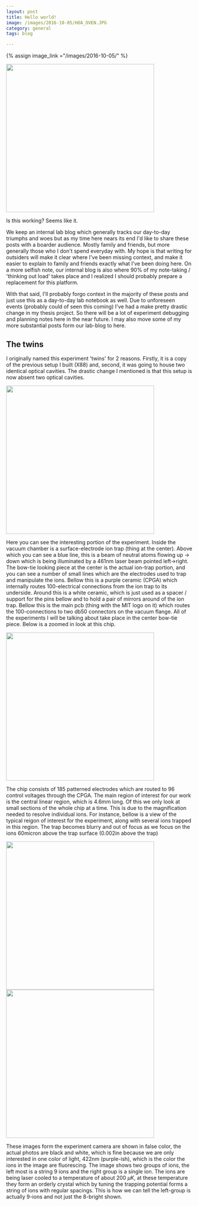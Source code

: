 ```yaml
---
layout: post
title: Hello world!
image: /images/2016-10-05/HOA_OVEN.JPG
category: general
tags: blog

---
```

{% assign image_link ="/images/2016-10-05/" %}

<a href="{{image_link}}unikitty.gif"> 
<img src="{{image_link}}unikitty.gif" width="400px"/>
</a>

Is this working? Seems like it.

We keep an internal lab blog which generally tracks our day-to-day triumphs and woes but as my time here nears its end I'd like to share these posts with a boarder audience. Mostly family and friends, but more generally those who I don't spend everyday with. My hope is that writing for outsiders will make it clear where I've been missing context, and make it easier to explain to family and friends exactly what I've been doing here. On a more selfish note, our internal blog is also where 90% of my note-taking / 'thinking out load' takes place and I realized I should probably prepare a replacement for this platform. 

With that said, I'll probably forgo context in the majority of these posts and just use this as a day-to-day lab notebook as well. Due to unforeseen events (probably could of seen this coming) I've had a make pretty drastic change in my thesis project. So there will be a lot of experiment debugging and planning notes here in the near future. I may also move some of my more substantial posts form our lab-blog to here.


## The twins

I originally named this experiment 'twins' for 2 reasons. Firstly, it is a copy of the previous setup I built (X88) and, second, it was going to house two identical optical cavities. The drastic change I mentioned is that this setup is now absent two optical cavities. 

<a href="{{image_link}}HOA_OVEN.JPG"> 
<img src="{{image_link}}HOA_OVEN.JPG" width="400px"/>
</a>

Here you can see the interesting portion of the experiment. Inside the vacuum chamber is a surface-electrode ion trap (thing at the center). Above which you can see a blue line, this is a beam of neutral atoms flowing up -> down which is being illuminated by a 461nm laser beam pointed left->right. The bow-tie looking piece at the center is the actual ion-trap portion, and you can see a number of small lines which are the electrodes used to trap and manipulate the ions. Bellow this is a purple ceramic (CPGA) which internally routes 100-electrical connections from the ion trap to its underside. Around this is a white ceramic, which is just used as a spacer / support for the pins bellow and to hold a pair of mirrors around of the ion trap. Bellow this is the main pcb (thing with the MIT logo on it) which routes the 100-connections to two db50 connectors on the vacuum flange. All of the experiments I will be talking about take place in the center bow-tie piece. Below is a zoomed in look at this chip.


<a href="{{image_link}}HOA2_Full.jpg"> 
<img src="{{image_link}}HOA2_Full.jpg" width="400px"/>
</a>

The chip consists of 185 patterned electrodes which are routed to 96 control voltages through the CPGA. The main region of interest for our work is the central linear region, which is 4.6mm long. Of this we only look at small sections of the whole chip at a time. This is due to the magnification needed to resolve individual ions. For instance, bellow is a view of the typical reigon of interest for the experiment, along with several ions trapped in this region. The trap becomes blurry and out of focus as we focus on the ions 60micron above the trap surface (0.002in above the trap)

<span><a href="{{image_link}}HOA_Exp_view.png"> 
<img src="{{image_link}}HOA_Exp_view.png" width="400px"/>
</a><a href="{{image_link}}HOA2_ions.png"> 
<img src="{{image_link}}HOA2_ions.png" width="400px"/>
</a> </span>

These images form the experiment camera are shown in false color, the actual photos are black and white, which is fine because we are only interested in one color of light, 422nm (purple-ish), which is the color the ions in the image are fluorescing. The image shows two groups of ions, the left most is a string 9 ions and the right group is a single ion. The ions are being laser cooled to a temperature of about 200 $\mu K$, at these temperature they form an orderly crystal which by tuning the trapping potential forms a string of ions with regular spacings. This is how we can tell the left-group is actually 9-ions and not just the 8-bright shown. 


